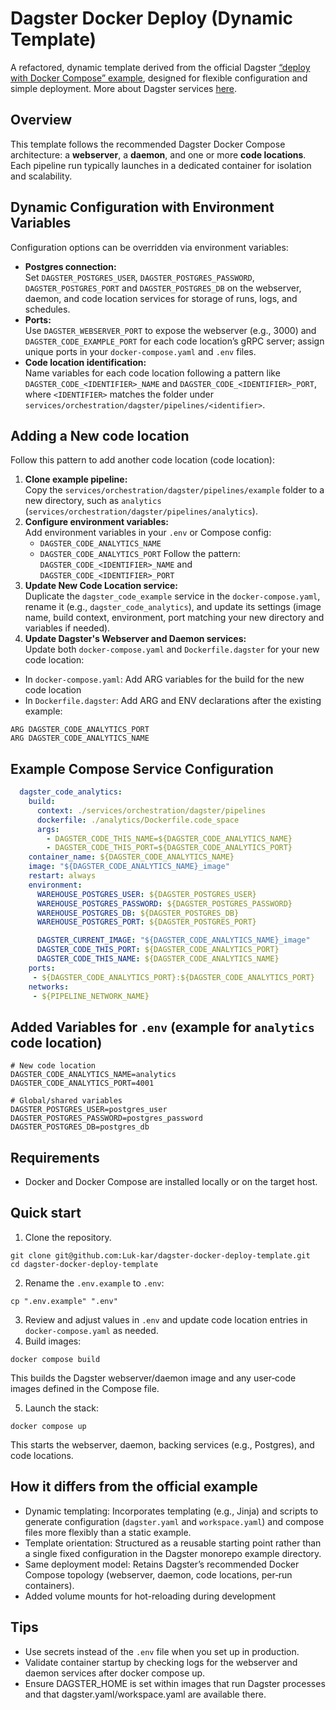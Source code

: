 # Dagster Docker Deploy (Dynamic Template)

A refactored, dynamic template derived from the official Dagster [“deploy with Docker Compose” example](https://github.com/dagster-io/dagster/tree/master/examples/deploy_docker), designed for flexible configuration and simple deployment. More about Dagster services [here](https://docs.dagster.io/deployment/oss/deployment-options/docker).

## Overview

This template follows the recommended Dagster Docker Compose architecture: a **webserver**, a **daemon**, and one or more **code locations**. Each pipeline run typically launches in a dedicated container for isolation and scalability.

## Dynamic Configuration with Environment Variables

Configuration options can be overridden via environment variables:

- **Postgres connection:**  
 Set `DAGSTER_POSTGRES_USER`, `DAGSTER_POSTGRES_PASSWORD`, `DAGSTER_POSTGRES_PORT` and `DAGSTER_POSTGRES_DB` on the webserver, daemon, and code location services for storage of runs, logs, and schedules.
- **Ports:**  
 Use `DAGSTER_WEBSERVER_PORT` to expose the webserver (e.g., 3000) and `DAGSTER_CODE_EXAMPLE_PORT` for each code location’s gRPC server; assign unique ports in your `docker-compose.yaml` and `.env` files.
- **Code location identification:**  
 Name variables for each code location following a pattern like `DAGSTER_CODE_<IDENTIFIER>_NAME` and `DAGSTER_CODE_<IDENTIFIER>_PORT`, where `<IDENTIFIER>` matches the folder under `services/orchestration/dagster/pipelines/<identifier>`.

## Adding a New code location

Follow this pattern to add another code location (code location):

1. **Clone example pipeline:**  
 Copy the `services/orchestration/dagster/pipelines/example` folder to a new directory, such as `analytics` (`services/orchestration/dagster/pipelines/analytics`).
2. **Configure environment variables:**  
 Add environment variables in your `.env` or Compose config:  
   - `DAGSTER_CODE_ANALYTICS_NAME`  
   - `DAGSTER_CODE_ANALYTICS_PORT`
   Follow the pattern: `DAGSTER_CODE_<IDENTIFIER>_NAME` and `DAGSTER_CODE_<IDENTIFIER>_PORT`
3. **Update New Code Location service:**  
 Duplicate the `dagster_code_example` service in the `docker-compose.yaml`, rename it (e.g., `dagster_code_analytics`), and update its settings (image name, build context, environment, port matching your new directory and variables if needed).
4. **Update Dagster's Webserver and Daemon services:**  
 Update both `docker-compose.yaml` and `Dockerfile.dagster` for your new code location:
 - In `docker-compose.yaml`: Add ARG variables for the build for the new code location
 - In `Dockerfile.dagster`: Add ARG and ENV declarations after the existing example:
 ```
 ARG DAGSTER_CODE_ANALYTICS_PORT
 ARG DAGSTER_CODE_ANALYTICS_NAME
 ```


## Example Compose Service Configuration
```yaml
  dagster_code_analytics:
    build:
      context: ./services/orchestration/dagster/pipelines
      dockerfile: ./analytics/Dockerfile.code_space
      args:
        - DAGSTER_CODE_THIS_NAME=${DAGSTER_CODE_ANALYTICS_NAME}
        - DAGSTER_CODE_THIS_PORT=${DAGSTER_CODE_ANALYTICS_PORT}
    container_name: ${DAGSTER_CODE_ANALYTICS_NAME}
    image: "${DAGSTER_CODE_ANALYTICS_NAME}_image"
    restart: always
    environment:
      WAREHOUSE_POSTGRES_USER: ${DAGSTER_POSTGRES_USER}
      WAREHOUSE_POSTGRES_PASSWORD: ${DAGSTER_POSTGRES_PASSWORD}
      WAREHOUSE_POSTGRES_DB: ${DAGSTER_POSTGRES_DB}
      WAREHOUSE_POSTGRES_PORT: ${DAGSTER_POSTGRES_PORT}

      DAGSTER_CURRENT_IMAGE: "${DAGSTER_CODE_ANALYTICS_NAME}_image"
      DAGSTER_CODE_THIS_PORT: ${DAGSTER_CODE_ANALYTICS_PORT}
      DAGSTER_CODE_THIS_NAME: ${DAGSTER_CODE_ANALYTICS_NAME}
    ports:
     - ${DAGSTER_CODE_ANALYTICS_PORT}:${DAGSTER_CODE_ANALYTICS_PORT}
    networks:
     - ${PIPELINE_NETWORK_NAME}

```

## Added Variables for `.env` (example for `analytics` code location)

```
# New code location
DAGSTER_CODE_ANALYTICS_NAME=analytics
DAGSTER_CODE_ANALYTICS_PORT=4001

# Global/shared variables
DAGSTER_POSTGRES_USER=postgres_user
DAGSTER_POSTGRES_PASSWORD=postgres_password
DAGSTER_POSTGRES_DB=postgres_db
```
## Requirements

- Docker and Docker Compose are installed locally or on the target host.

## Quick start

1) Clone the repository.
 ```
 git clone git@github.com:Luk-kar/dagster-docker-deploy-template.git
 cd dagster-docker-deploy-template
 ```
2) Rename the `.env.example` to `.env`:
 ```
 cp ".env.example" ".env"
 ```
3) Review and adjust values in `.env` and update code location entries in `docker-compose.yaml` as needed.
4) Build images:
 ``` 
 docker compose build
 ```
 This builds the Dagster webserver/daemon image and any user‑code images defined in the Compose file.

5) Launch the stack:
 ```
 docker compose up  
 ```
 This starts the webserver, daemon, backing services (e.g., Postgres), and code locations.

## How it differs from the official example

- Dynamic templating: Incorporates templating (e.g., Jinja) and scripts to generate configuration (`dagster.yaml` and `workspace.yaml`) and compose files more flexibly than a static example.  
- Template orientation: Structured as a reusable starting point rather than a single fixed configuration in the Dagster monorepo example directory.
- Same deployment model: Retains Dagster’s recommended Docker Compose topology (webserver, daemon, code locations, per‑run containers).
- Added volume mounts for hot-reloading during development

## Tips

- Use secrets instead of the `.env` file when you set up in production.
- Validate container startup by checking logs for the webserver and daemon services after docker compose up.
- Ensure DAGSTER_HOME is set within images that run Dagster processes and that dagster.yaml/workspace.yaml are available there.
